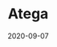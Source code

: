 ---
title: Atega
description: Atega is a fast and creative theme for creating a minimal blog for Jekyll.
image: '/assets/img/projects/atega-preview.jpg'
price: 49
home: https://jekyllthemes.io/theme/atega-blog-jekyll-theme
demo: https://atega.netlify.app/
date: 2020-09-07
---